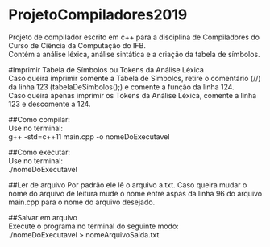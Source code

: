 #  ProjetoCompiladores2019  
Projeto de compilador escrito em c++ para a disciplina de Compiladores do Curso de Ciência da Computação do IFB.  
Contém a análise léxica, análise sintática e a criação da tabela de símbolos. 

#Imprimir Tabela de Símbolos ou Tokens da Análise Léxica  
Caso queira imprimir somente a Tabela de Símbolos, retire o comentário (//) da linha 123 (tabelaDeSimbolos();) 
e comente a função da linha 124.  
Caso queira apenas imprimir os Tokens da Análise Léxica, comente a linha 123 e descomente a 124.  
  
  
##Como compilar:  
Use no terminal:  
    g++ -std=c++11 main.cpp -o nomeDoExecutavel  
  
##Como executar:  
Use no terminal:  
    ./nomeDoExecutavel  
  
##Ler de arquivo
Por padrão ele lê o arquivo a.txt. Caso queira mudar o nome do arquivo de leitura mude o nome entre aspas da linha 96 do arquivo main.cpp para o nome do arquivo desejado.  
  
##Salvar em arquivo  
Execute o programa no terminal do seguinte modo:  
    ./nomeDoExecutavel > nomeArquivoSaida.txt 
  
